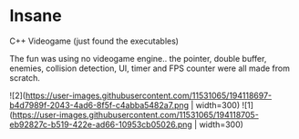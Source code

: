 # Insane
C++ Videogame (just found the executables)

The fun was using no videogame engine.. the pointer, double buffer, enemies, collision detection, UI, timer and FPS counter were all made from scratch.

![2](https://user-images.githubusercontent.com/11531065/194118697-b4d7989f-2043-4ad6-8f5f-c4abba5482a7.png | width=300)
![1](https://user-images.githubusercontent.com/11531065/194118705-eb92827c-b519-422e-ad66-10953cb05026.png | width=300)


